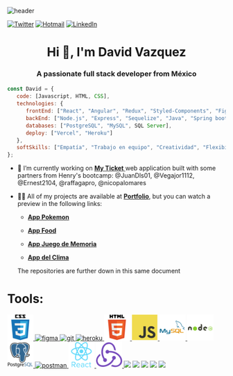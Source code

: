 ![header](https://i.imgur.com/mUzP4LV.jpg)



[![Twitter](https://img.shields.io/badge/-Twitter-1a8cd8?style=for-the-badge&logo=twitter&logoColor=white)](https://twitter.com/davidvazgon)
[![Hotmail](https://img.shields.io/badge/-Hotmail-006dbf?style=for-the-badge&logo=microsoftoutlook&logoColor=white)](mailto:davidvazgon@hotmail.com)
[![LinkedIn](https://img.shields.io/badge/-LINKEDIN-0A66C2?style=for-the-badge&logo=linkedin&logoColor=white)](https://www.linkedin.com/in/davidvazgon/)



<h1 align="center">Hi 👋, I'm David Vazquez</h1>
<h3 align="center">A passionate full stack developer from México</h3>

```javascript
const David = {
   code: [Javascript, HTML, CSS],
   technologies: {
      frontEnd: ["React", "Angular", "Redux", "Styled-Components", "Figma"],
      backEnd: ["Node.js", "Express", "Sequelize", "Java", "Spring boot", "C#" ],
      databases: ["PostgreSQL", "MySQL", SQL Server],
      deploy: ["Vercel", "Heroku"]
   },
   softSkills: ["Empatía", "Trabajo en equipo", "Creatividad", "Flexibilidad", "Compromiso"]
};
```

- 🔭 I’m currently working on <a href="https://client-concerts-g3y3ufx77-juandls01.vercel.app/" target="blank">**My Ticket** </a> web application built with some partners from Henry's bootcamp: @JuanDls01, @Vegajor1112, @Ernest2104, @raffagapro, @nicopalomares

- 👨‍💻 All of my projects are available at **[Portfolio](https://portafoliodavid-zeta.vercel.app/)**, 
but you can watch a preview in the following links:

    <ul>
    <li>
    <a href="https://pi-pokemon-nine.vercel.app" target="blank"><p><strong>App Pokemon</strong></p></a>
    </li>
    <li>
    <a href="https://pi-food-eta.vercel.app" target="blank"><p><strong>App Food</strong></p></a>
    </li>
     <li>
    <a href="https://juego-de-memoria-omega.vercel.app/" target="blank"><p><strong>App Juego de Memoria</strong></p></a>
    </li>
    <li>
    <a href="https://weather-app-sage-one.vercel.app/" target="blank"><p><strong>App del Clima</strong></p></a>
    </li>
    </ul>
    
   
    

    <p>The repositories are further down in this same document</p>



# Tools:
<p align="left"> 
<a href="https://www.w3schools.com/css/" target="_blank" rel="noreferrer"> <img src="https://raw.githubusercontent.com/devicons/devicon/master/icons/css3/css3-original-wordmark.svg" alt="css3" width="60" height="60"/> </a> 
<a href="https://www.figma.com/" target="_blank" rel="noreferrer"> <img src="https://www.vectorlogo.zone/logos/figma/figma-icon.svg" alt="figma" width="60" height="60"/> </a> 
<a href="https://git-scm.com/" target="_blank" rel="noreferrer"> <img src="https://www.vectorlogo.zone/logos/git-scm/git-scm-icon.svg" alt="git" width="60" height="60"/> </a> 
<a href="https://heroku.com" target="_blank" rel="noreferrer"> <img src="https://www.vectorlogo.zone/logos/heroku/heroku-icon.svg" alt="heroku" width="60" height="60"/> </a> 
<a href="https://www.w3.org/html/" target="_blank" rel="noreferrer"> <img src="https://raw.githubusercontent.com/devicons/devicon/master/icons/html5/html5-original-wordmark.svg" alt="html5" width="60" height="60"/> </a> 
<a href="https://developer.mozilla.org/en-US/docs/Web/JavaScript" target="_blank" rel="noreferrer"> <img src="https://raw.githubusercontent.com/devicons/devicon/master/icons/javascript/javascript-original.svg" alt="javascript" width="60" height="60"/> </a> 
<a href="https://www.mysql.com/" target="_blank" rel="noreferrer"> <img src="https://raw.githubusercontent.com/devicons/devicon/master/icons/mysql/mysql-original-wordmark.svg" alt="mysql" width="60" height="60"/> </a> 
<a href="https://nodejs.org" target="_blank" rel="noreferrer"> <img src="https://raw.githubusercontent.com/devicons/devicon/master/icons/nodejs/nodejs-original-wordmark.svg" alt="nodejs" width="60" height="60"/> </a> 
<a href="https://www.postgresql.org" target="_blank" rel="noreferrer"> <img src="https://raw.githubusercontent.com/devicons/devicon/master/icons/postgresql/postgresql-original-wordmark.svg" alt="postgresql" width="60" height="60"/> </a> 
<a href="https://postman.com" target="_blank" rel="noreferrer"> <img src="https://www.vectorlogo.zone/logos/getpostman/getpostman-icon.svg" alt="postman" width="60" height="60"/> </a> 
<a href="https://reactjs.org/" target="_blank" rel="noreferrer"> <img src="https://raw.githubusercontent.com/devicons/devicon/master/icons/react/react-original-wordmark.svg" alt="react" width="60" height="60"/> </a> 
<a href="https://redux.js.org" target="_blank" rel="noreferrer"> <img src="https://raw.githubusercontent.com/devicons/devicon/master/icons/redux/redux-original.svg" alt="redux" width="60" height="60"/> </a><img height="60" src="https://www.vectorlogo.zone/logos/sequelizejs/sequelizejs-ar21.svg">
<img  height="60" src="https://www.nextontop.com/assets/img/services/web/expressjs.svg">
<img  height="60" src="https://res.cloudinary.com/practicaldev/image/fetch/s--rivLfdSN--/c_imagga_scale,f_auto,fl_progressive,h_900,q_auto,w_1600/https://dev-to-uploads.s3.amazonaws.com/uploads/articles/gkgxaoegocynro97ipsz.png">
<img  height="60" src="https://powerbi.microsoft.com/pictures/application-logos/svg/powerbi.svg">
<img  height="60" src="https://www.gstatic.com/analytics-suite/header/suite/v2/ic_data_studio.svg">
</p>


